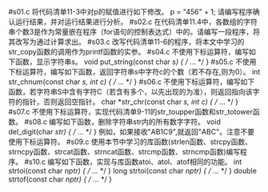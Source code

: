 #s01.c
将代码清单11-3中对p的赋值进行如下修改。
p = "456" + 1;
请编写程序确认运行结果，并对运行结果进行分析。
#s02.c
在代码清单11.4中，各数组的字符串个数3是作为常量嵌在程序（for语句的控制表达式）中的。请编写一段程序，将其改写为通过计算求出。
#s03.c
改写代码清单11-6的程序，将本文中学习的str_copy函数的调用作为printf函数的实参。
#s04.c
不使用下标运算符，编写如下函数，显示字符串s。
void put_string(const char *s) { /* ... */ }
#s05.c
不使用下标运算符，编写如下函数，返回字符串s中字符c的个数（若不存在,则为0）。
int str_chnum(const char *s, int c) { /* ... */ }
#s06.c
不使用下标运算符，编写如下函数，若字符串S中含有字符C（若含有多个，以先出现的为准），则返回指向该字符的指针，否则返回空指针。
char *str_chr(const char *s, int c) { /* ... */ }
#s07.c
不使用下标运算符，实现代码清单9-11的str_toupper函数和str_totower函数。
#s08.c
编写如下函数，删除字符串str内的所有数字字符。
void del_digit(char *str) { /* ... */ }
例如，如果接收"AB1C9",就返回"ABC"。注意不要使用下标运算符。
#s09.c
使用本节中学习的库函数(strlen函数、strcpy函数、strncpy函数、strcat函数、strncat函数、strcmp函数、strncmp函数)编写程序。
#s10.c
编写如下函数，实现与库函数atoi、atol、atof相同的功能。
int strtoi(const char *nptr) { /* ... */ }
long strtoi(const char *nptr) { /* ... */ }
double strtof(const char *nptr) { /* ... */ }